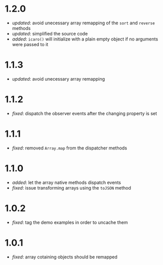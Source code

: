 # 1.2.0

- _updated_: avoid unecessary array remapping of the `sort` and `reverse` methods
- _updated_: simplified the source code
- _added_: `icaro()` will initialize with a plain empty object if no arguments were passed to it

# 1.1.3

- _updated_: avoid unecessary array remapping

# 1.1.2

- _fixed_: dispatch the observer events after the changing property is set

# 1.1.1

- _fixed_: removed `Array.map` from the dispatcher methods

# 1.1.0

- _added_: let the array native methods dispatch events
- _fixed_: issue transforming arrays using the `toJSON` method

# 1.0.2

- _fixed_: tag the demo examples in order to uncache them


# 1.0.1

- _fixed_: array cotaining objects should be remapped

